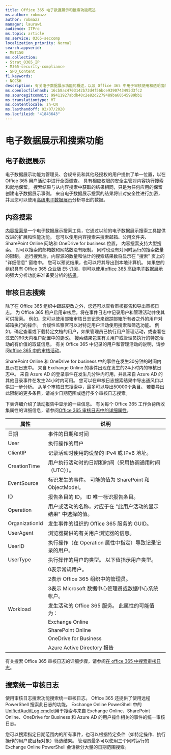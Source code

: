 ```yaml
---
title: Office 365 电子数据展示和搜索功能概述
ms.author: robmazz
author: robmazz
manager: laurawi
audience: ITPro
ms.topic: article
ms.service: O365-seccomp
localization_priority: Normal
search.appverid:
- MET150
ms.collection:
- Strat_O365_IP
- M365-security-compliance
- SPO_Content
f1.keywords:
- NOCSH
description: 有关电子数据展示功能的概述，以及 Office 365 中用于审核使用和透明度的其他搜索功能。
ms.openlocfilehash: 16cb8ac4703142b73d4f56bce9390743495d3fc2
ms.sourcegitcommit: 99411927abdb40c2e82d2279489ba60545989bb1
ms.translationtype: MT
ms.contentlocale: zh-CN
ms.lasthandoff: 02/07/2020
ms.locfileid: "41843643"
---
```

# <a name="ediscovery-and-search-features"></a>电子数据展示和搜索功能 

## <a name="ediscovery"></a>电子数据展示

电子数据展示功能为管理员、合规专员和其他经授权的用户提供了单一位置，以在 Office 365 用户活动中进行全面调查。 具有相应权限的安全主管对内容执行搜索和就地保留。 搜索结果与从内容搜索中获取的结果相同，只是为任何应用的保留创建电子数据展示事例。 来自电子数据展示搜索的结果将针对安全性进行加密，并且您可以使用[高级电子数据展示](https://support.office.com/article/office-365-advanced-ediscovery-fd53438a-a760-45f6-9df4-861b50161ae4)分析导出的数据。

## <a name="content-search"></a>内容搜索

[内容搜索](https://support.office.com/article/Run-a-Content-Search-in-the-Office-365-Security-Compliance-Center-61852fd9-fe8a-4880-a339-cb19ed3bff4a)是一个电子数据展示搜索工具，它通过以前的电子数据展示搜索工具提供改进的扩展和性能功能。 您可以使用内容搜索来搜索邮箱、公用文件夹、SharePoint Online 网站和 OneDrive for business 位置。 内容搜索支持大型搜索。 对可以搜索的邮箱数和网站数没有限制。 同时也没有对同时运行的搜索数量的限制。 运行搜索后，内容源的数量和估计的搜索结果数将显示在 "搜索" 页上的 "详细信息" 窗格中。 您可以预览结果，也可以将其导出到本地计算机。 如果您的组织具有 Office 365 企业版 E5 订阅，则可以使用[office 365 高级电子数据展示](https://go.microsoft.com/fwlink/p/?LinkID=620116)的强大分析功能来准备要分析的[结果](https://support.office.com/article/Run-a-Content-Search-in-the-Office-365-Security-Compliance-Center-61852fd9-fe8a-4880-a339-cb19ed3bff4a#prepare)。

## <a name="audit-log-search"></a>审核日志搜索

除了在 Office 365 组织中跟踪更改之外，您还可以查看审核报告和导出审核日志。 为 Office 365 租户启用审核后，将在事件日志中记录用户和管理活动并使其可供搜索。 例如，您可以使用邮箱审核日志记录来跟踪邮箱所有者之外的用户对邮箱执行的操作。 合规性监察官可以对特定用户活动使用搜索和筛选功能。 例如，确定查看或下载特定文档的用户，如果管理员已执行用户管理活动，或查看在过去的90天内租户配置中的更改。 搜索结果包含有关用户或管理员执行的特定活动的有价值的取证信息。 有关 Office 365 中记录的用户和管理活动的说明，请参阅[office 365 中的审核活动](https://support.office.com/article/Search-the-audit-log-in-the-Office-365-Security-Compliance-Center-0d4d0f35-390b-4518-800e-0c7ec95e946c#auditlogevents)。

SharePoint Online 和 OneDrive for business 中的事件在发生30分钟的时间内显示在日志中。 来自 Exchange Online 的事件出现在发生的24小时内的审核日志中。 来自 Azure AD 的登录事件在发生几分钟内可用，并且来自 Azure AD 的其他目录事件在发生24小时内可用。 您可以在审核日志搜索结果中导出通风口以供进一步分析。 从单个审核日志搜索中，最多可以导出50000个条目。 若要导出此限制的更多条目，请减少日期范围或运行多个审核日志搜索。

下表详细介绍了活动报告中显示的一些信息。 有关每个 Office 365 工作负荷所收集属性的详细信息，请参阅[Office 365 审核日志中的详细属性](https://support.office.com/article/detailed-properties-in-the-office-365-audit-log-ce004100-9e7f-443e-942b-9b04098fcfc3)。

| 属性 | 说明 |
|----------------|----------------------------------------------------------------------------------------------------------------------|
| 日期 | 事件的日期和时间 |
| User | 执行操作的用户 |
| ClientIP | 记录活动时使用的设备的 IPv4 或 IPv6 地址。 |
| CreationTime | 用户执行活动时的日期和时间（采用协调通用时间（UTC））。 |
| EventSource | 标识发生的事件。 可能的值为 SharePoint 和 ObjectModel。 |
| ID | 报告条目的 ID。 ID 唯一标识报告条目。 |
| Operation | 用户或活动的名称，对应于在 "此用户活动的显示结果" 中选择的值。 |
| OrganizationId | 发生事件的组织的 Office 365 服务的 GUID。 |
| UserAgent | 浏览器提供的有关用户浏览器的信息。 |
| UserID | 执行操作（在 Operation 属性中指定）导致记录记录的用户。 |
| UserType | 执行操作的用户的类型。 以下值指示用户类型。 |
|  | 0表示常规用户。 |
|  | 2表示 Office 365 组织中的管理员。 |
|  | 3表示 Microsoft 数据中心管理员或数据中心系统帐户。 |
| Workload | 发生活动的 Office 365 服务。 此属性的可能值为： |
|  | Exchange Online |
|  | SharePoint Online |
|  | OneDrive for Business |
|  | Azure Active Directory 报告 |

有关搜索 Office 365 审核日志的详细步骤，请参阅[在 office 365 中搜索审核日志](https://support.office.com/article/Search-the-audit-log-in-the-Office-365-Security-Compliance-Center-0d4d0f35-390b-4518-800e-0c7ec95e946c)。

## <a name="search-unified-audit-log"></a>搜索统一审核日志

使用审核日志搜索功能搜索统一审核日志。 Office 365 还提供了使用远程 PowerShell 搜索此日志的功能。 Exchange Online PowerShell 中的[UnifiedAuditLog cmdlet](https://docs.microsoft.com/powershell/module/exchange/policy-and-compliance-audit/Search-UnifiedAuditLog?view=exchange-ps)用于搜索与来自 Exchange Online、SharePoint Online、OneDrive for Business 和 Azure AD 的用户操作相关的事件的统一审核日志。 

您可以搜索指定日期范围内的所有事件，也可以根据特定条件（如特定操作、执行操作的用户或目标对象）筛选结果。 管理员最多可以使用三个同时运行的 Exchange Online PowerShell 会话拆分大量的日期范围搜索。
